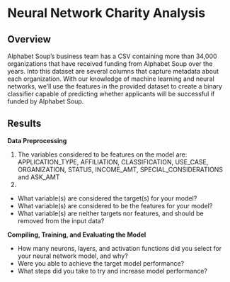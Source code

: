 # Neural Network Charity Analysis

## Overview
Alphabet Soup’s business team has a CSV containing more than 34,000 organizations that have received funding from Alphabet Soup over the years. Into this dataset are several columns that capture metadata about each organization. With our knowledge of machine learning and neural networks, we’ll use the features in the provided dataset to create a binary classifier capable of predicting whether applicants will be successful if funded by Alphabet Soup.

## Results
**Data Preprocessing**
1. The variables considered to be features on the model are: APPLICATION_TYPE, AFFILIATION, CLASSIFICATION, USE_CASE, ORGANIZATION, STATUS, INCOME_AMT, SPECIAL_CONSIDERATIONS and ASK_AMT
2. 
 - What variable(s) are considered the target(s) for your model?
 - What variable(s) are considered to be the features for your model?
 - What variable(s) are neither targets nor features, and should be removed from the input data?

**Compiling, Training, and Evaluating the Model**
  - How many neurons, layers, and activation functions did you select for your neural network model, and why?
  - Were you able to achieve the target model performance?
  - What steps did you take to try and increase model performance?
